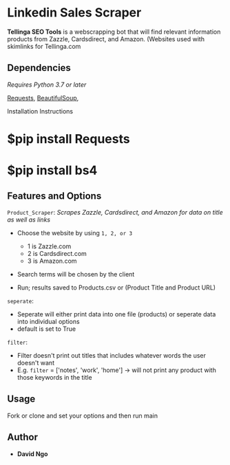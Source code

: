 # Linkedin Sales Scraper
**Tellinga SEO Tools** is a webscrapping bot that will find relevant information products from Zazzle, Cardsdirect, and Amazon. (Websites used with skimlinks for Tellinga.com

## Dependencies
*Requires Python 3.7 or later*

[Requests](https://pypi.org/project/requests/), 
[BeautifulSoup](https://pypi.org/project/beautifulsoup4/),

Installation Instructions
# $pip install Requests
# $pip install bs4

## Features and Options

`Product_Scraper`: *Scrapes Zazzle, Cardsdirect, and Amazon for data on title as well as links*

- Choose the website by using  `1, 2, or 3` 
  
  - 1 is Zazzle.com
  - 2 is Cardsdirect.com
  - 3 is Amazon.com
- Search terms will be chosen by the client 
- Run; results saved to Products.csv or (Product Title and Product URL)

`seperate`: 

- Seperate will either print data into one file (products) or seperate data into individual options
- default is set to True 

`filter`:

- Filter doesn't print out titles that includes whatever words the user doesn't want
- E.g. `filter` = ['notes', 'work', 'home'] -> will not print any product with those keywords in the title


## Usage

Fork or clone and set your options and then run main

## Author

* **David Ngo**

